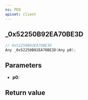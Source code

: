 ```yaml
---
ns: PED
apiset: client
---
```

## _0x52250B92EA70BE3D

```c
// 0x52250B92EA70BE3D
Any _0x52250B92EA70BE3D(Any p0);
```


## Parameters
* **p0**:

## Return value

